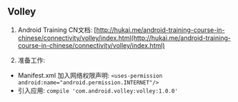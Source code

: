 ## Volley

1. Android Training CN文档: [http://hukai.me/android-training-course-in-chinese/connectivity/volley/index.html(http://hukai.me/android-training-course-in-chinese/connectivity/volley/index.html)

2. 准备工作:
  * Manifest.xml 加入网络权限声明: `<uses-permission android:name="android.permission.INTERNET"/>`
  * 引入应用: `compile 'com.android.volley:volley:1.0.0'`
